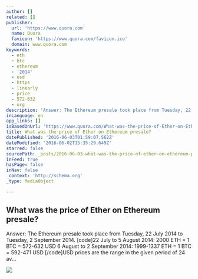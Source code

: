 ```yaml
---
author: []
related: []
publisher:
  url: 'https://www.quora.com'
  name: Quora
  favicon: 'https://www.quora.com/favicon.ico'
  domain: www.quora.com
keywords:
  - eth
  - btc
  - ethereum
  - '2014'
  - usd
  - https
  - linearly
  - price
  - 572-632
  - org
description: 'Answer: The Ethereum presale took place from Tuesday, 22 July 2014 to Tuesday, 2 September 2014. [code]22 July to 5 August 2014: 2000 ETH = 1 BTC = 572-632 USD 6 August to 2 September 2014: 1999-1337 ETH = 1 BTC = 592-471 USD [/code]USD prices are the range in the given period of 24 av...'
inLanguage: en
app_links: []
isBasedOnUrl: 'https://www.quora.com/What-was-the-price-of-Ether-on-Ethereum-presale'
title: What was the price of Ether on Ethereum presale?
datePublished: '2016-06-03T01:59:07.562Z'
dateModified: '2016-06-02T15:35:29.649Z'
starred: false
sourcePath: _posts/2016-06-03-what-was-the-price-of-ether-on-ethereum-presale.md
inFeed: true
hasPage: false
inNav: false
_context: 'http://schema.org'
_type: MediaObject

---
```

<article style=""><h1>What was the price of Ether on Ethereum presale?</h1><p>Answer: The Ethereum presale took place from Tuesday, 22 July 2014 to Tuesday, 2 September 2014. [code]22 July to 5 August 2014: 2000 ETH = 1 BTC = 572-632 USD 6 August to 2 September 2014: 1999-1337 ETH = 1 BTC = 592-471 USD [/code]USD prices are the range in the given period of 24 av...</p><img src="https://qsf.is.quoracdn.net/-images.new_grid.fb_share_default.pnge6dde9cfa6e03c43.png" /></article>